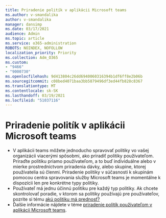 ```yaml
---
title: Priradenie politík v aplikácii Microsoft teams
ms.author: v-smandalika
author: v-smandalika
manager: dansimp
ms.date: 03/17/2021
audience: Admin
ms.topic: article
ms.service: o365-administration
ROBOTS: NOINDEX, NOFOLLOW
localization_priority: Priority
ms.collection: Adm_O365
ms.custom:
- "9466"
- "9000730"
ms.openlocfilehash: 9d413804c26dd6940060316394b1df6ff8e2b06b
ms.sourcegitcommit: c08bed4071baa3bb5879496df3ed44fb828c8367
ms.translationtype: MT
ms.contentlocale: sk-SK
ms.lasthandoff: 03/19/2021
ms.locfileid: "51037116"
---
```

# <a name="assign-policies-in-microsoft-teams"></a>Priradenie politík v aplikácii Microsoft teams

- V aplikácii teams môžete jednoducho spravovať politiky vo vašej organizácii viacerými spôsobmi, ako priradiť politiky používateľom. Priraďte politiku priamo používateľom, a to buď individuálne alebo v mierke prostredníctvom priradenia dávky, alebo skupine, ktorej používatelia sú členmi.  Priradenie politiky v súčasnosti k skupinám pomocou centra spravovania služby Microsoft teams je momentálne k dispozícii len pre konkrétne typy politiky. 
- Používateľ má jednu účinnú politiku pre každý typ politiky. Ak chcete skontrolovať poradie, v ktorom sa politiky používajú pre používateľov, pozrite si tému [akú politiku má prednosť?](https://docs.microsoft.com/microsoftteams/assign-policies#which-policy-takes-precedence)
- Ďalšie informácie nájdete v téme [priradenie politík používateľom v aplikácii Microsoft teams](https://docs.microsoft.com/microsoftteams/assign-policies).